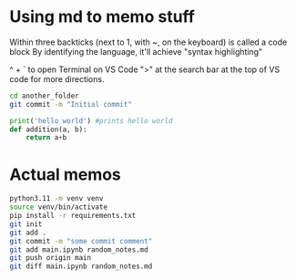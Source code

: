 # Using md to memo stuff

Within three backticks (next to 1, with ~, on the keyboard) is called a code block
By identifying the language, it'll achieve "syntax highlighting"

^ + ` to open Terminal on VS Code
">" at the search bar at the top of VS code for more directions.


```bash
cd another_folder
git commit -m "Initial commit"
```

```python
print('hello world') #prints hello world
def addition(a, b):
    return a+b
```

# Actual memos
```bash
python3.11 -m venv venv
source venv/bin/activate
pip install -r requirements.txt
git init
git add .
git commit -m "some commit comment"
git add main.ipynb random_notes.md
git push origin main
git diff main.ipynb random_notes.md
```